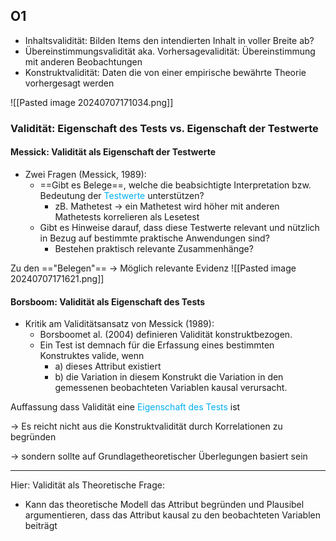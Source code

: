 
## O1
- Inhaltsvalidität: Bilden Items den intendierten Inhalt in voller Breite ab?
- Übereinstimmungsvalidität aka. Vorhersagevalidität: Übereinstimmung mit anderen Beobachtungen
- Konstruktvalidität: Daten die von einer empirische bewährte Theorie vorhergesagt werden

![[Pasted image 20240707171034.png]]


### Validität: Eigenschaft des Tests vs. Eigenschaft der Testwerte

#### Messick: Validität als Eigenschaft der Testwerte

- Zwei Fragen (Messick, 1989):
	- ==Gibt es Belege==, welche die beabsichtigte Interpretation bzw. Bedeutung der <span style="color:rgb(0, 176, 240)">Testwerte</span> unterstützen?
		- zB. Mathetest -> ein Mathetest wird höher mit anderen Mathetests korrelieren als Lesetest
	- Gibt es Hinweise darauf, dass diese Testwerte relevant und nützlich in Bezug auf bestimmte praktische Anwendungen sind?
		- Bestehen praktisch relevante Zusammenhänge?

Zu den =="Belegen"== -> Möglich relevante Evidenz
![[Pasted image 20240707171621.png]]


#### Borsboom: Validität als Eigenschaft des Tests

- Kritik am Validitätsansatz von Messick (1989):
	- Borsboomet al. (2004) definieren Validität konstruktbezogen. 
	- Ein Test ist demnach für die Erfassung eines bestimmten Konstruktes valide, wenn 
		- a) dieses Attribut existiert
		- b) die Variation in diesem Konstrukt die Variation in den gemessenen beobachteten Variablen kausal verursacht.

Auffassung dass Validität eine <span style="color:rgb(0, 176, 240)">Eigenschaft des Tests</span> ist 

-> Es reicht nicht aus die Konstruktvalidität durch Korrelationen zu begründen 

-> sondern sollte auf Grundlagetheoretischer Überlegungen basiert sein

***
Hier: Validität als Theoretische Frage: 
- Kann das theoretische Modell das Attribut begründen und Plausibel argumentieren, dass das Attribut kausal zu den beobachteten Variablen beiträgt